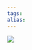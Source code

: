 ```yaml
---
tags: 
alias:
---
```

![](https://imgconvert.csdnimg.cn/aHR0cHM6Ly91cGxvYWQtaW1hZ2VzLmppYW5zaHUuaW8vdXBsb2FkX2ltYWdlcy85NDQzNjUtOWQ0ZTM1OTcxMjllNDBkYS5wbmc?x-oss-process=image/format,png)

